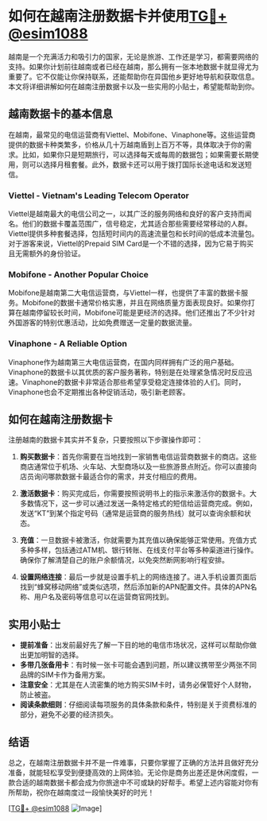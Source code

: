 # 如何在越南注册数据卡并使用[TG💪+ @esim1088](https://t.me/s/esim1088)

越南是一个充满活力和吸引力的国家，无论是旅游、工作还是学习，都需要网络的支持。如果你计划前往越南或者已经在越南，那么拥有一张本地数据卡就显得尤为重要了。它不仅能让你保持联系，还能帮助你在异国他乡更好地导航和获取信息。本文将详细讲解如何在越南注册数据卡以及一些实用的小贴士，希望能帮助到你。

## 越南数据卡的基本信息

在越南，最常见的电信运营商有Viettel、Mobifone、Vinaphone等。这些运营商提供的数据卡种类繁多，价格从几十万越南盾到上百万不等，具体取决于你的需求。比如，如果你只是短期旅行，可以选择每天或每周的数据包；如果需要长期使用，则可以选择月租套餐。此外，数据卡还可以用于拨打国际长途电话和发送短信。

### Viettel - Vietnam's Leading Telecom Operator

Viettel是越南最大的电信公司之一，以其广泛的服务网络和良好的客户支持而闻名。他们的数据卡覆盖范围广，信号稳定，尤其适合那些需要经常移动的人群。Viettel提供多种套餐选择，包括短时间内的高速流量包和长时间的低成本流量包。对于游客来说，Viettel的Prepaid SIM Card是一个不错的选择，因为它易于购买且无需额外的身份验证。

### Mobifone - Another Popular Choice

Mobifone是越南第二大电信运营商，与Viettel一样，也提供了丰富的数据卡服务。Mobifone的数据卡通常价格实惠，并且在网络质量方面表现良好。如果你打算在越南停留较长时间，Mobifone可能是更经济的选择。他们还推出了不少针对外国游客的特别优惠活动，比如免费赠送一定量的数据流量。

### Vinaphone - A Reliable Option

Vinaphone作为越南第三大电信运营商，在国内同样拥有广泛的用户基础。Vinaphone的数据卡以其优质的客户服务著称，特别是在处理紧急情况时反应迅速。Vinaphone的数据卡非常适合那些希望享受稳定连接体验的人们。同时，Vinaphone也会不定期推出各种促销活动，吸引新老顾客。

## 如何在越南注册数据卡

注册越南的数据卡其实并不复杂，只要按照以下步骤操作即可：

1. **购买数据卡**：首先你需要在当地找到一家销售电信运营商数据卡的商店。这些商店通常位于机场、火车站、大型商场以及一些旅游景点附近。你可以直接向店员询问哪款数据卡最适合你的需求，并支付相应的费用。

2. **激活数据卡**：购买完成后，你需要按照说明书上的指示来激活你的数据卡。大多数情况下，这一步可以通过发送一条特定格式的短信给运营商完成。例如，发送“KT”到某个指定号码（通常是运营商的服务热线）就可以查询余额和状态。

3. **充值**：一旦数据卡被激活，你就需要为其充值以确保能够正常使用。充值方式多种多样，包括通过ATM机、银行转账、在线支付平台等多种渠道进行操作。确保你了解清楚自己的账户余额情况，以免突然断网影响行程安排。

4. **设置网络连接**：最后一步就是设置手机上的网络连接了。进入手机设置页面后找到“蜂窝移动网络”或类似选项，然后添加新的APN配置文件。具体的APN名称、用户名及密码等信息可以在运营商官网找到。

## 实用小贴士

- **提前准备**：出发前最好先了解一下目的地的电信市场状况，这样可以帮助你做出更加明智的选择。
- **多带几张备用卡**：有时候一张卡可能会遇到问题，所以建议携带至少两张不同品牌的SIM卡作为备用方案。
- **注意安全**：尤其是在人流密集的地方购买SIM卡时，请务必保管好个人财物，防止被盗。
- **阅读条款细则**：仔细阅读每项服务的具体条款和条件，特别是关于资费标准的部分，避免不必要的经济损失。

## 结语

总之，在越南注册数据卡并不是一件难事，只要你掌握了正确的方法并且做好充分准备，就能轻松享受到便捷高效的上网体验。无论你是商务出差还是休闲度假，一款合适的越南数据卡都会成为你旅途中不可或缺的好帮手。希望上述内容能对你有所帮助，祝你在越南度过一段愉快美好的时光！

[[TG💪+ @esim1088](https://t.me/s/esim1088) ![Image](https://i.postimg.cc/4NQfJmqS/Snipaste-2025-05-13-00-14-12.png)]